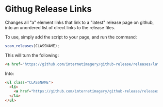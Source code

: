 # Githug Release Links

Changes all "a" element links that link to a "latest" release page on github, into an unordered list of direct links to the release files.

To use, simply add the script to your page, and run the command:

```javascript
scan_releases(CLASSNAME);
```

This will turn the following:

```html
<a href="https://github.com/internetimagery/github-release/releases/latest"></a>
```

Into:

```html
<ul class="CLASSNAME">
  <li>
    <a href="https://github.com/internetimagery/github-release/releases/latest"></a>
  </li>
</ul>
```
